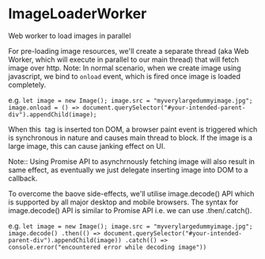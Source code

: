 # ImageLoaderWorker
Web worker to load images in parallel

For pre-loading image resources, we'll create a separate thread (aka Web Worker, which will execute in parallel to our main thread) that will fetch image over http.
Note: In normal scenario, when we create image using javascript, we bind to `onload` event, which is fired once image is loaded completely.

e.g. 
`let image = new Image();
image.src = "myverylargedummyimage.jpg";
image.onload = () => document.querySelector("#your-intended-parent-div").appendChild(image);`

When this <img> tag is inserted ton DOM, a browser paint event is triggered which is synchronous in nature and causes main thread to block.
If the image is a large image, this can cause janking effect on UI.

Note:: Using Promise API to asynchrnously fetching image will also result in same effect, as eventually we just delegate inserting image into DOM to a callback.

To overcome the baove side-effects, we'll utilise image.decode() API which is supported by all major desktop and mobile browsers.
The syntax for image.decode() API is similar to Promise API i.e. we can use .then/.catch().

e.g.
`let image = new Image();
image.src = "myverylargedummyimage.jpg";
image.decode()
  .then(() => document.querySelector("#your-intended-parent-div").appendChild(image))
  .catch(() => console.error("encountered error while decoding image"))`
